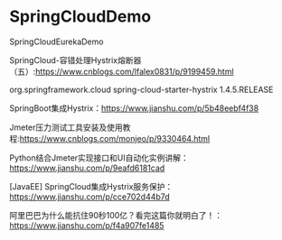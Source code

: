 # SpringCloudDemo
SpringCloudEurekaDemo


SpringCloud-容错处理Hystrix熔断器（五）:https://www.cnblogs.com/lfalex0831/p/9199459.html

<dependency>
      <groupId>org.springframework.cloud</groupId>
      <artifactId>spring-cloud-starter-hystrix</artifactId>
  <version>1.4.5.RELEASE</version>
    </dependency>
    
 SpringBoot集成Hystrix：https://www.jianshu.com/p/5b48eebf4f38

Jmeter压力测试工具安装及使用教程:https://www.cnblogs.com/monjeo/p/9330464.html


Python结合Jmeter实现接口和UI自动化实例讲解：https://www.jianshu.com/p/9eafd6181cad

[JavaEE] SpringCloud集成Hystrix服务保护：https://www.jianshu.com/p/cce702d44b7d

阿里巴巴为什么能抗住90秒100亿？看完这篇你就明白了！：https://www.jianshu.com/p/f4a907fe1485
